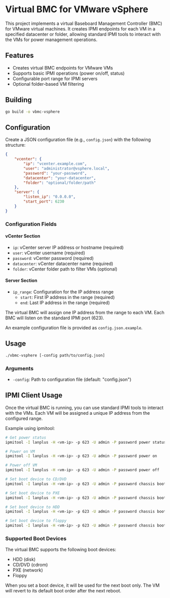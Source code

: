 # Virtual BMC for VMware vSphere

This project implements a virtual Baseboard Management Controller (BMC) for VMware virtual machines. It creates IPMI endpoints for each VM in a specified datacenter or folder, allowing standard IPMI tools to interact with the VMs for power management operations.

## Features

- Creates virtual BMC endpoints for VMware VMs
- Supports basic IPMI operations (power on/off, status)
- Configurable port range for IPMI servers
- Optional folder-based VM filtering

## Building

```bash
go build -o vbmc-vsphere
```

## Configuration

Create a JSON configuration file (e.g., `config.json`) with the following structure:

```json
{
    "vcenter": {
        "ip": "vcenter.example.com",
        "user": "administrator@vsphere.local",
        "password": "your-password",
        "datacenter": "your-datacenter",
        "folder": "optional/folder/path"
    },
    "server": {
        "listen_ip": "0.0.0.0",
        "start_port": 6230
    }
}
```

### Configuration Fields

#### vCenter Section
- `ip`: vCenter server IP address or hostname (required)
- `user`: vCenter username (required)
- `password`: vCenter password (required)
- `datacenter`: vCenter datacenter name (required)
- `folder`: vCenter folder path to filter VMs (optional)

#### Server Section
- `ip_range`: Configuration for the IP address range
  - `start`: First IP address in the range (required)
  - `end`: Last IP address in the range (required)

The virtual BMC will assign one IP address from the range to each VM. Each BMC will listen on the standard IPMI port (623).

An example configuration file is provided as `config.json.example`.

## Usage

```bash
./vbmc-vsphere [-config path/to/config.json]
```

### Arguments

- `-config`: Path to configuration file (default: "config.json")

## IPMI Client Usage

Once the virtual BMC is running, you can use standard IPMI tools to interact with the VMs. Each VM will be assigned a unique IP address from the configured range.

Example using ipmitool:

```bash
# Get power status
ipmitool -I lanplus -H <vm-ip> -p 623 -U admin -P password power status

# Power on VM
ipmitool -I lanplus -H <vm-ip> -p 623 -U admin -P password power on

# Power off VM
ipmitool -I lanplus -H <vm-ip> -p 623 -U admin -P password power off

# Set boot device to CD/DVD
ipmitool -I lanplus -H <vm-ip> -p 623 -U admin -P password chassis bootdev cdrom

# Set boot device to PXE
ipmitool -I lanplus -H <vm-ip> -p 623 -U admin -P password chassis bootdev pxe

# Set boot device to HDD
ipmitool -I lanplus -H <vm-ip> -p 623 -U admin -P password chassis bootdev disk

# Set boot device to floppy
ipmitool -I lanplus -H <vm-ip> -p 623 -U admin -P password chassis bootdev floppy
```

### Supported Boot Devices

The virtual BMC supports the following boot devices:
- HDD (disk)
- CD/DVD (cdrom)
- PXE (network)
- Floppy

When you set a boot device, it will be used for the next boot only. The VM will revert to its default boot order after the next reboot.
